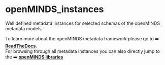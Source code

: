 # openMINDS_instances
Well defined metadata instances for selected schemas of the openMINDS metadata models.

To learn more about the openMINDS metadata framework please go to :arrow_right: [**ReadTheDocs**](https://openminds-documentation.readthedocs.io).  
For browsing through all metadata instances you can also directly jump to the :arrow_right: [**openMINDS libraries**](https://openminds-documentation.readthedocs.io/en/latest/libraries.html)
